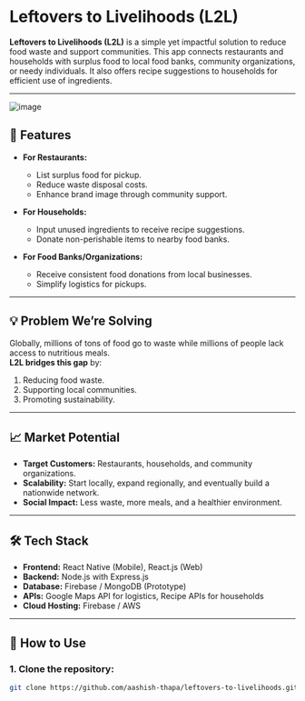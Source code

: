 # Leftovers to Livelihoods (L2L)

**Leftovers to Livelihoods (L2L)** is a simple yet impactful solution to reduce food waste and support communities. This app connects restaurants and households with surplus food to local food banks, community organizations, or needy individuals. It also offers recipe suggestions to households for efficient use of ingredients.

---
![image](https://github.com/user-attachments/assets/015afc66-a8f5-4252-973b-d9fc9a7dff4c)


## 🚀 Features

- **For Restaurants:**  
  - List surplus food for pickup.  
  - Reduce waste disposal costs.  
  - Enhance brand image through community support.

- **For Households:**  
  - Input unused ingredients to receive recipe suggestions.  
  - Donate non-perishable items to nearby food banks.

- **For Food Banks/Organizations:**  
  - Receive consistent food donations from local businesses.  
  - Simplify logistics for pickups.

---

## 💡 Problem We’re Solving
Globally, millions of tons of food go to waste while millions of people lack access to nutritious meals.  
**L2L bridges this gap** by:  
1. Reducing food waste.  
2. Supporting local communities.  
3. Promoting sustainability.

---

## 📈 Market Potential
- **Target Customers:** Restaurants, households, and community organizations.  
- **Scalability:** Start locally, expand regionally, and eventually build a nationwide network.  
- **Social Impact:** Less waste, more meals, and a healthier environment.

---

## 🛠️ Tech Stack

- **Frontend:** React Native (Mobile), React.js (Web)
- **Backend:** Node.js with Express.js
- **Database:** Firebase / MongoDB (Prototype)  
- **APIs:** Google Maps API for logistics, Recipe APIs for households
- **Cloud Hosting:** Firebase / AWS  

---

## 🎯 How to Use

### 1. Clone the repository:
```bash
git clone https://github.com/aashish-thapa/leftovers-to-livelihoods.git
